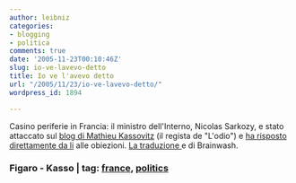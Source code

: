 ```yaml
---
author: leibniz
categories:
- blogging
- politica
comments: true
date: '2005-11-23T00:10:46Z'
slug: io-ve-lavevo-detto
title: Io ve l'avevo detto
url: "/2005/11/23/io-ve-lavevo-detto/"
wordpress_id: 1894

---
```

Casino periferie in Francia: il ministro dell'Interno, Nicolas Sarkozy, e stato attaccato sul [blog di Mathieu Kassovitz](http://www.mathieukassovitz.com/blog/) (il regista de "L'odio") e [ha risposto direttamente da li](http://www.lefigaro.fr/politique/20051122.FIG0245.html?211608) alle obiezioni. [La traduzione ](http://thebrainwash.blogspot.com/2005/11/sarko-vs-kasso-le-casseur.html)e di Brainwash.  
 

### Figaro - Kasso | tag: [france](http://www.technorati.com/tags/france), [politics](http://www.technorati.com/tags/politics)
